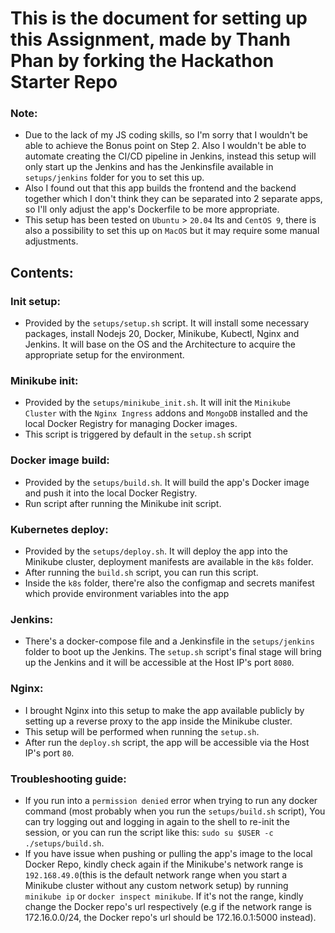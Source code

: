 # This is the document for setting up this Assignment, made by Thanh Phan by forking the Hackathon Starter Repo
### Note: 
  - Due to the lack of my JS coding skills, so I'm sorry that I wouldn't be able to achieve the Bonus point on Step 2. Also I wouldn't be able to automate creating the CI/CD pipeline in Jenkins, instead this setup   will only start up the Jenkins and has the Jenkinsfile available in `setups/jenkins` folder for you to set this up.
  - Also I found out that this app builds the frontend and the backend together which I don't think they can be separated into 2 separate apps, so I'll only adjust the app's Dockerfile to be more appropriate.
  - This setup has been tested on `Ubuntu` > `20.04` lts and `CentOS 9`, there is also a possibility to set this up on `MacOS` but it may require some manual adjustments.

## Contents:
###  Init setup: 
  - Provided by the `setups/setup.sh` script. It will install some necessary packages, install Nodejs 20, Docker, Minikube, Kubectl, Nginx and Jenkins. It will base on the OS and the Architecture to acquire the appropriate setup for the environment.
### Minikube init: 
  - Provided by the `setups/minikube_init.sh`. It will init the `Minikube Cluster` with the `Nginx Ingress` addons and `MongoDB` installed and the local Docker Registry for managing Docker images.
  - This script is triggered by default in the `setup.sh` script
### Docker image build: 
  - Provided by the `setups/build.sh`. It will build the app's Docker image and push it into the local Docker Registry.
  - Run script after running the Minikube init script.
### Kubernetes deploy: 
  - Provided by the `setups/deploy.sh`. It will deploy the app into the Minikube cluster, deployment manifests are available in the `k8s` folder.
  - After running the `build.sh` script, you can run this script.
  - Inside the `k8s` folder, there're also the configmap and secrets manifest which provide environment variables into the app
### Jenkins: 
  - There's a docker-compose file and a Jenkinsfile in the `setups/jenkins` folder to boot up the Jenkins. The `setup.sh` script's final stage will bring up the Jenkins and it will be accessible at the Host IP's port `8080`.
### Nginx:
  - I brought Nginx into this setup to make the app available publicly by setting up a reverse proxy to the app inside the Minikube cluster.
  - This setup will be performed when running the `setup.sh`.
  - After run the `deploy.sh` script, the app will be accessible via the Host IP's port `80`.

### Troubleshooting guide:
  - If you run into a `permission denied` error when trying to run any docker command (most probably when you run the `setups/build.sh` script), You can try logging out and logging in again to the shell to re-init the session, or you can run the script like this: `sudo su $USER -c ./setups/build.sh`.
  - If you have issue when pushing or pulling the app's image to the local Docker Repo, kindly check again if the Minikube's network range is `192.168.49.0`(this is the default network range when you start a Minikube cluster without any custom network setup) by running `minikube ip` or `docker inspect minikube`. If it's not the range, kindly change the Docker repo's url respectively (e.g if the network range is 172.16.0.0/24, the Docker repo's url should be 172.16.0.1:5000 instead).
  


